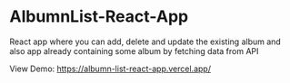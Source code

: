# AlbumnList-React-App
React app where you can add, delete and update the existing album and also app already containing some album by fetching data from API 

View Demo: https://albumn-list-react-app.vercel.app/

